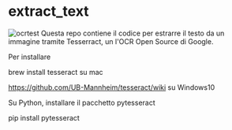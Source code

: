 # extract_text

![ocrtest](https://user-images.githubusercontent.com/76904889/139340658-877bb2fe-9bb2-42d2-884e-12b22466b168.gif)
Questa repo contiene il codice per estrarre il testo da un immagine tramite Tesserract, un l'OCR Open Source di Google.

Per installare 


brew install tesseract su mac

https://github.com/UB-Mannheim/tesseract/wiki su Windows10

Su Python, installare il pacchetto pytesseract

pip install pytesseract
